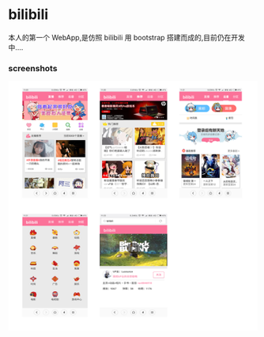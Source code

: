 # bilibili
本人的第一个 WebApp,是仿照 bilibili 用 bootstrap 搭建而成的,目前仍在开发中....

### screenshots
![image](https://github.com/Luosunce/bilibili/blob/master/screenshots/bilibili.png)
